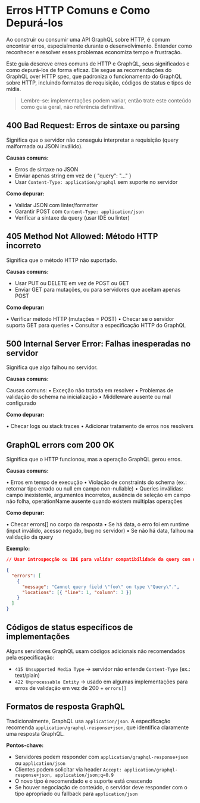 # Erros HTTP Comuns e Como Depurá-los

Ao construir ou consumir uma API GraphQL sobre HTTP, é comum encontrar erros, especialmente durante o desenvolvimento. Entender como reconhecer e resolver esses problemas economiza tempo e frustração.

Este guia descreve erros comuns de HTTP e GraphQL, seus significados e como depurá-los de forma eficaz. Ele segue as recomendações do GraphQL over HTTP spec, que padroniza o funcionamento do GraphQL sobre HTTP, incluindo formatos de requisição, códigos de status e tipos de mídia.

> Lembre-se: implementações podem variar, então trate este conteúdo como guia geral, não referência definitiva.

## 400 Bad Request: Erros de sintaxe ou parsing

Significa que o servidor não conseguiu interpretar a requisição (query malformada ou JSON inválido).

**Causas comuns:**

- Erros de sintaxe no JSON
- Enviar apenas string em vez de { "query": "..." }
- Usar `Content-Type: application/graphql` sem suporte no servidor

**Como depurar:**

- Validar JSON com linter/formatter
- Garantir POST com `Content-Type: application/json`
- Verificar a sintaxe da query (usar IDE ou linter)

## 405 Method Not Allowed: Método HTTP incorreto

Significa que o método HTTP não suportado.

**Causas comuns:**

- Usar PUT ou DELETE em vez de POST ou GET
- Enviar GET para mutações, ou para servidores que aceitam apenas POST

**Como depurar:**

• Verificar método HTTP (mutações = POST)
• Checar se o servidor suporta GET para queries
• Consultar a especificação HTTP do GraphQL

## 500 Internal Server Error: Falhas inesperadas no servidor

Significa que algo falhou no servidor.

**Causas comuns:**

Causas comuns:
• Exceção não tratada em resolver
• Problemas de validação do schema na inicialização
• Middleware ausente ou mal configurado

**Como depurar:**

• Checar logs ou stack traces
• Adicionar tratamento de erros nos resolvers

## GraphQL errors com 200 OK

Significa que o HTTP funcionou, mas a operação GraphQL gerou erros.

**Causas comuns:**

• Erros em tempo de execução
• Violação de constraints do schema (ex.: retornar tipo errado ou null em campo non-nullable)
• Queries inválidas: campo inexistente, argumentos incorretos, ausência de seleção em campo não folha, operationName ausente quando existem múltiplas operações

**Como depurar:**

• Checar errors[] no corpo da resposta
• Se há data, o erro foi em runtime (input inválido, acesso negado, bug no servidor)
• Se não há data, falhou na validação da query

**Exemplo:**

```json
// Usar introspecção ou IDE para validar compatibilidade da query com o schema

{
  "errors": [
    {
      "message": "Cannot query field \"foo\" on type \"Query\".",
      "locations": [{ "line": 1, "column": 3 }]
    }
  ]
}
```

## Códigos de status específicos de implementações

Alguns servidores GraphQL usam códigos adicionais não recomendados pela especificação:

- `415 Unsupported Media Type` → servidor não entende `Content-Type` (ex.: text/plain)
- `422 Unprocessable Entity` → usado em algumas implementações para erros de validação em vez de 200 + `errors[]`

## Formatos de resposta GraphQL

Tradicionalmente, GraphQL usa `application/json`. A especificação recomenda `application/graphql-response+json`, que identifica claramente uma resposta GraphQL.

**Pontos-chave:**

- Servidores podem responder com `application/graphql-response+json` ou `application/json`
- Clientes podem solicitar via header `Accept: application/graphql-response+json, application/json;q=0.9`
- O novo tipo é recomendado e o suporte está crescendo
- Se houver negociação de conteúdo, o servidor deve responder com o tipo apropriado ou fallback para `application/json`
